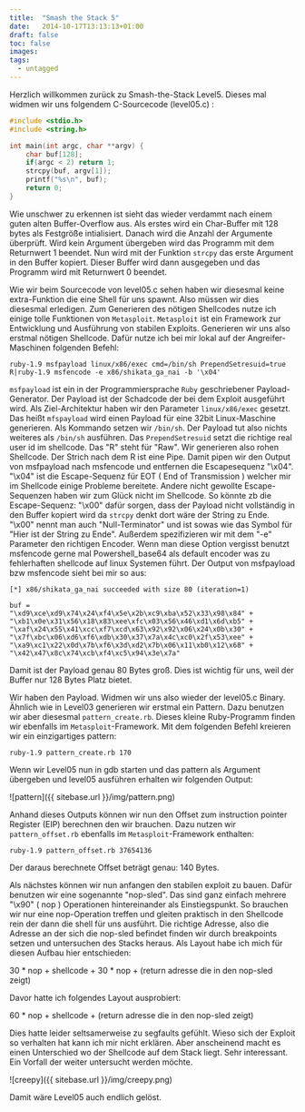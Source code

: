 ```yaml
---
title:  "Smash the Stack 5"
date:   2014-10-17T13:13:13+01:00
draft: false
toc: false
images:
tags:
  - untagged
---
```


Herzlich willkommen zurück zu Smash-the-Stack Level5. Dieses mal widmen wir uns folgendem C-Sourcecode (level05.c) :

```c
#include <stdio.h>
#include <string.h>

int main(int argc, char **argv) {
    char buf[128];
    if(argc < 2) return 1;
    strcpy(buf, argv[1]);
    printf("%s\n", buf);	
    return 0;
}
```
Wie unschwer zu erkennen ist sieht das wieder verdammt nach einem guten alten Buffer-Overflow aus. Als erstes wird ein Char-Buffer mit 128 bytes als Festgröße intialisiert. Danach wird die Anzahl der Argumente überprüft. Wird kein Argument übergeben wird das Programm mit dem Returnwert 1 beendet. Nun wird mit der Funktion `strcpy` das erste Argument in den Buffer kopiert. Dieser Buffer wird dann ausgegeben und das Programm wird mit Returnwert 0 beendet.

Wie wir beim Sourcecode von level05.c sehen haben wir diesesmal keine extra-Funktion die eine Shell für uns spawnt. Also müssen wir dies diesesmal erledigen. Zum Generieren des nötigen Shellcodes nutze ich einige tolle Funktionen von `Metasploit`. `Metasploit` ist ein Framework zur Entwicklung und Ausführung von stabilen Exploits. Generieren wir uns also erstmal nötigen Shellcode. Dafür nutze ich bei mir lokal auf der Angreifer-Maschinen folgenden Befehl:

`ruby-1.9 msfpayload linux/x86/exec cmd=/bin/sh PrependSetresuid=true R|ruby-1.9 msfencode -e x86/shikata_ga_nai -b '\x04'`

`msfpayload` ist ein in der Programmiersprache `Ruby` geschriebener Payload-Generator. Der Payload ist der Schadcode der bei dem Exploit ausgeführt wird. Als Ziel-Architektur haben wir den Parameter `linux/x86/exec` gesetzt. Das heißt `mfspayload` wird einen Payload für eine 32bit Linux-Maschine generieren. Als Kommando setzen wir `/bin/sh`. Der Payload tut also nichts weiteres als `/bin/sh` ausführen. Das `PrependSetresuid` setzt die richtige real user id im shellcode. Das "R" steht für "Raw". Wir generieren also rohen Shellcode. Der Strich nach dem R ist eine Pipe. Damit pipen wir den Output von msfpayload nach msfencode und entfernen die Escapesequenz "\x04". "\x04" ist die Escape-Sequenz für EOT ( End of Transmission ) welcher mir im Shellcode einige Probleme bereitete. Andere nicht gewollte Escape-Sequenzen haben wir zum Glück nicht im Shellcode. So könnte zb die Escape-Sequenz: "\x00" dafür sorgen, dass der Payload nicht vollständig in den Buffer kopiert wird da `strcpy` denkt dort wäre der String zu Ende. "\x00" nennt man auch "Null-Terminator" und ist sowas wie das Symbol für "Hier ist der String zu Ende". Außerdem spezifizieren wir mit dem "-e" Parameter den richtigen Encoder. Wenn man diese Option vergisst benutzt msfencode gerne mal Powershell_base64 als default encoder was zu fehlerhaften shellcode auf linux Systemen führt. Der Output von msfpayload bzw msfencode sieht bei mir so aus:

```
[*] x86/shikata_ga_nai succeeded with size 80 (iteration=1)

buf = 
"\xd9\xce\xd9\x74\x24\xf4\x5e\x2b\xc9\xba\x52\x33\x98\x84" +
"\xb1\x0e\x31\x56\x18\x83\xee\xfc\x03\x56\x46\xd1\x6d\xb5" +
"\xaf\x24\x55\x41\xcc\xf7\xcd\x63\x92\x92\x06\x24\x0b\x30" +
"\x7f\xbc\x06\xd6\xf6\xdb\x30\x37\x7a\x4c\xc0\x2f\x53\xee" +
"\xa9\xc1\x22\x0d\x7b\xf6\x3d\xd2\x7b\x06\x11\xb0\x12\x68" +
"\x42\x47\x8c\x74\xcb\xf4\xc5\x94\x3e\x7a"
```

Damit ist der Payload genau 80 Bytes groß. Dies ist wichtig für uns, weil der Buffer nur 128 Bytes Platz bietet. 

Wir haben den Payload. Widmen wir uns also wieder der level05.c Binary. Ähnlich wie in Level03 generieren wir erstmal ein Pattern. Dazu benutzen wir aber diesesmal `pattern_create.rb`. Dieses kleine Ruby-Programm finden wir ebenfalls im `Metasploit`-Framework. Mit dem folgenden Befehl kreieren wir ein einzigartiges pattern:

`ruby-1.9 pattern_create.rb 170`

Wenn wir Level05 nun in gdb starten und das pattern als Argument übergeben und level05 ausführen erhalten wir folgenden Output:

![pattern]({{ sitebase.url }}/img/pattern.png)

Anhand dieses Outputs können wir nun den Offset zum instruction pointer Register (EIP) berechnen den wir brauchen. Dazu nutzen wir `pattern_offset.rb` ebenfalls im `Metasploit`-Framework enthalten:

`ruby-1.9 pattern_offset.rb 37654136`

Der daraus berechnete Offset beträgt genau: 140 Bytes.

Als nächstes können wir nun anfangen den stabilen exploit zu bauen. Dafür benutzen wir eine sogenannte "nop-sled". Das sind ganz einfach mehrere "\x90" ( nop ) Operationen hintereinander als Einstiegspunkt. So brauchen wir nur eine nop-Operation treffen und gleiten praktisch in den Shellcode rein der dann die shell für uns ausführt. Die richtige Adresse, also die Adresse an der sich die nop-sled befindet finden wir durch breakpoints setzen und untersuchen des Stacks heraus. Als Layout habe ich mich für diesen Aufbau hier entschieden:

30 * nop + shellcode + 30 * nop + (return adresse die in den nop-sled zeigt)

Davor hatte ich folgendes Layout ausprobiert:

60 * nop + shellcode + (return adresse die in den nop-sled zeigt)

Dies hatte leider seltsamerweise zu segfaults gefühlt. Wieso sich der Exploit so verhalten hat kann ich mir nicht erklären. Aber anscheinend macht es einen Unterschied wo der Shellcode auf dem Stack liegt. Sehr interessant. Ein Vorfall der weiter untersucht werden möchte.

![creepy]({{ sitebase.url }}/img/creepy.png)

Damit wäre Level05 auch endlich gelöst.
